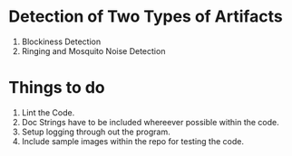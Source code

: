 # Detection of Two Types of Artifacts
1. Blockiness Detection
2. Ringing and Mosquito Noise Detection

# Things to do
1. Lint the Code.
2. Doc Strings have to be included whereever possible within the code.
3. Setup logging through out the program.
4. Include sample images within the repo for testing the code.
